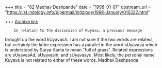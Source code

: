 +++
title = "62 Madhav Deshpande"
date = "1998-01-07"
upstream_url = "https://list.indology.info/pipermail/indology/1998-January/010322.html"

+++
[Archive link](https://list.indology.info/pipermail/indology/1998-January/010322.html)

        In relation to the discussion of Kuyava, a previous message
brought up the word kUyavasA.  I am not sure if the two words are related,
but certainly the latter expression has a parallel in the word sUyavasa
which is understood by Surya Kanta to mean "full of grass".  Related
expressions are sUyavasAd, sUyavasin, and sUyavasyu.  Most likely, the
personal name Kuyava is not related to either of these words.
                Madhav Deshpande



